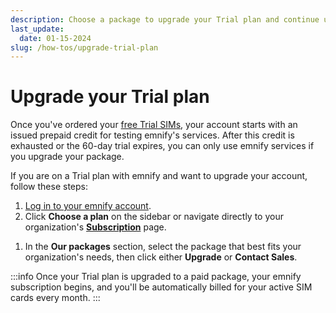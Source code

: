 ```yaml
---
description: Choose a package to upgrade your Trial plan and continue using emnify services.
last_update: 
  date: 01-15-2024
slug: /how-tos/upgrade-trial-plan
---
```


# Upgrade your Trial plan

Once you've ordered your [free Trial SIMs](/quickstart#order-free-trial-sims), your account starts with an issued prepaid credit for testing emnify's services.
After this credit is exhausted or the 60-day trial expires, you can only use emnify services if you upgrade your package.

If you are on a Trial plan with emnify and want to upgrade your account, follow these steps:

1. [Log in to your emnify account](https://portal.emnify.com/sign).
1. Click **Choose a plan** on the sidebar or navigate directly to your organization's [**Subscription**](https://portal.emnify.com/organisation-settings/subscription) page.
<!-- vale Google.We = NO -->
1. In the **Our packages** section, select the package that best fits your organization's needs, then click either **Upgrade** or **Contact Sales**.
<!-- vale Google.We = YES -->

:::info
Once your Trial plan is upgraded to a paid package, your emnify subscription begins, and you'll be automatically billed for your active SIM cards every month.
:::
